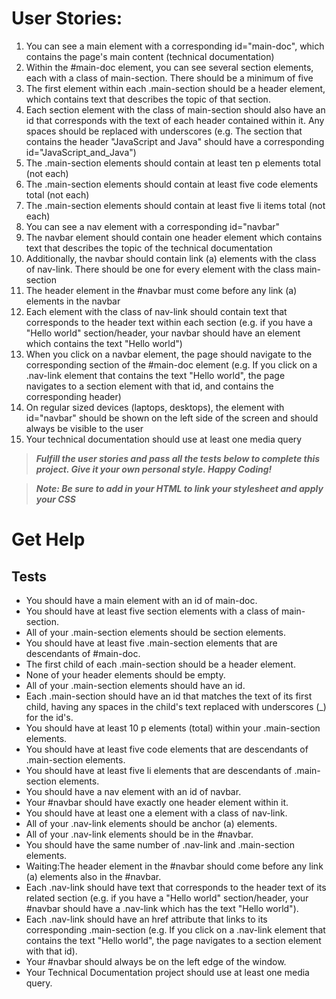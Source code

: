# User Stories:

1. You can see a main element with a corresponding id="main-doc", which contains the page's main content (technical documentation)
2. Within the #main-doc element, you can see several section elements, each with a class of main-section. There should be a minimum of five
3. The first element within each .main-section should be a header element, which contains text that describes the topic of that section.
4. Each section element with the class of main-section should also have an id that corresponds with the text of each header contained within it. Any spaces should be replaced with underscores (e.g. The section that contains the header "JavaScript and Java" should have a corresponding id="JavaScript_and_Java")
5. The .main-section elements should contain at least ten p elements total (not each)
6. The .main-section elements should contain at least five code elements total (not each)
7. The .main-section elements should contain at least five li items total (not each)
8. You can see a nav element with a corresponding id="navbar"
9. The navbar element should contain one header element which contains text that describes the topic of the technical documentation
10. Additionally, the navbar should contain link (a) elements with the class of nav-link. There should be one for every element with the class main-section
11. The header element in the #navbar must come before any link (a) elements in the navbar
12. Each element with the class of nav-link should contain text that corresponds to the header text within each section (e.g. if you have a "Hello world" section/header, your navbar should have an element which contains the text "Hello world")
13. When you click on a navbar element, the page should navigate to the corresponding section of the #main-doc element (e.g. If you click on a .nav-link element that contains the text "Hello world", the page navigates to a section element with that id, and contains the corresponding header)
14. On regular sized devices (laptops, desktops), the element with id="navbar" should be shown on the left side of the screen and should always be visible to the user
15. Your technical documentation should use at least one media query


> ***Fulfill the user stories and pass all the tests below to complete this project. Give it your own personal style. Happy Coding!***

> ***Note: Be sure to add <link rel="stylesheet" href="styles.css"> in your HTML to link your stylesheet and apply your CSS***

# Get Help
## Tests
- You should have a main element with an id of main-doc.
- You should have at least five section elements with a class of main-section.
- All of your .main-section elements should be section elements.
- You should have at least five .main-section elements that are descendants of #main-doc.
- The first child of each .main-section should be a header element.
- None of your header elements should be empty.
- All of your .main-section elements should have an id.
- Each .main-section should have an id that matches the text of its first child, having any spaces in the child's text replaced with underscores (_) for the id's.
- You should have at least 10 p elements (total) within your .main-section elements.
- You should have at least five code elements that are descendants of .main-section elements.
- You should have at least five li elements that are descendants of .main-section elements.
- You should have a nav element with an id of navbar.
- Your #navbar should have exactly one header element within it.
- You should have at least one a element with a class of nav-link.
- All of your .nav-link elements should be anchor (a) elements.
- All of your .nav-link elements should be in the #navbar.
- You should have the same number of .nav-link and .main-section elements.
- Waiting:The header element in the #navbar should come before any link (a) elements also in the #navbar.
- Each .nav-link should have text that corresponds to the header text of its related section (e.g. if you have a "Hello world" section/header, your #navbar should have a .nav-link which has the text "Hello world").
- Each .nav-link should have an href attribute that links to its corresponding .main-section (e.g. If you click on a .nav-link element that contains the text "Hello world", the page navigates to a section element with that id).
- Your #navbar should always be on the left edge of the window.
- Your Technical Documentation project should use at least one media query.